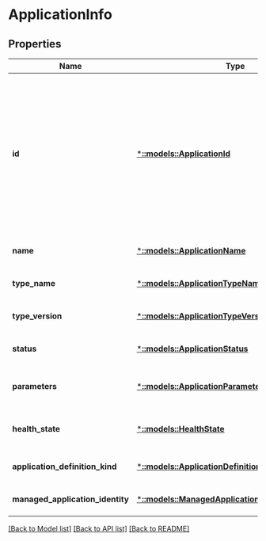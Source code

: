 # ApplicationInfo

## Properties
Name | Type | Description | Notes
------------ | ------------- | ------------- | -------------
**id** | [***::models::ApplicationId**](ApplicationId.md) | The identity of the application. This is an encoded representation of the application name. This is used in the REST APIs to identify the application resource. Starting in version 6.0, hierarchical names are delimited with the \&quot;\\~\&quot; character. For example, if the application name is \&quot;fabric:/myapp/app1\&quot;, the application identity would be \&quot;myapp\\~app1\&quot; in 6.0+ and \&quot;myapp/app1\&quot; in previous versions. | [optional] [default to null]
**name** | [***::models::ApplicationName**](ApplicationName.md) | The name of the application, including the &#39;fabric:&#39; URI scheme. | [optional] [default to null]
**type_name** | [***::models::ApplicationTypeName**](ApplicationTypeName.md) | The application type name as defined in the application manifest. | [optional] [default to null]
**type_version** | [***::models::ApplicationTypeVersion**](ApplicationTypeVersion.md) | The version of the application type as defined in the application manifest. | [optional] [default to null]
**status** | [***::models::ApplicationStatus**](ApplicationStatus.md) | The status of the application. | [optional] [default to null]
**parameters** | [***::models::ApplicationParameterList**](ApplicationParameterList.md) | List of application parameters with overridden values from their default values specified in the application manifest. | [optional] [default to null]
**health_state** | [***::models::HealthState**](HealthState.md) | The health state of a Service Fabric entity such as Cluster, Node, Application, Service, Partition, Replica etc. | [optional] [default to null]
**application_definition_kind** | [***::models::ApplicationDefinitionKind**](ApplicationDefinitionKind.md) | The mechanism used to define a Service Fabric application. | [optional] [default to null]
**managed_application_identity** | [***::models::ManagedApplicationIdentityDescription**](ManagedApplicationIdentityDescription.md) | Managed application identity description. | [optional] [default to null]

[[Back to Model list]](../README.md#documentation-for-models) [[Back to API list]](../README.md#documentation-for-api-endpoints) [[Back to README]](../README.md)


